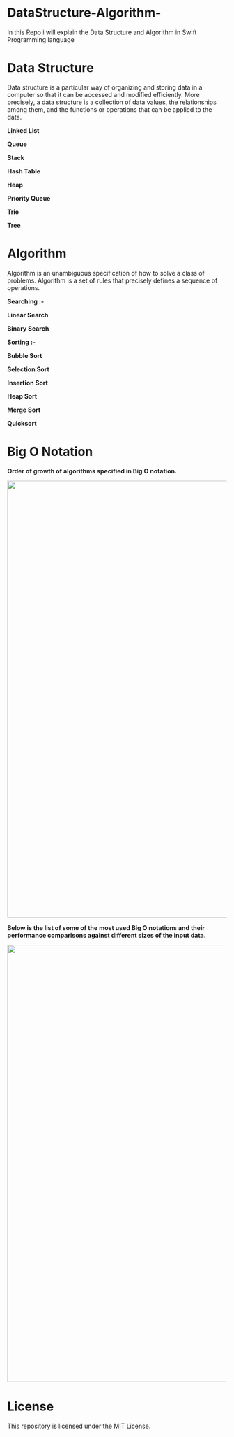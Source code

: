# DataStructure-Algorithm-
In this Repo i will explain the Data Structure and Algorithm in Swift Programming language

# Data Structure

Data structure is a particular way of organizing and storing data in a computer so that it can be accessed and modified efficiently. More precisely, a data structure is a collection of data values, the relationships among them, and the functions or operations that can be applied to the data.

**Linked List**

**Queue**

**Stack**

**Hash Table**

**Heap**

**Priority Queue**

**Trie**

**Tree**

# Algorithm

Algorithm is an unambiguous specification of how to solve a class of problems. Algorithm is a set of rules that precisely defines a sequence of operations.

**Searching :-**

**Linear Search**

**Binary Search**



**Sorting :-**


**Bubble Sort**

**Selection Sort**

**Insertion Sort**

**Heap Sort**

**Merge Sort**

**Quicksort**


# Big O Notation

**Order of growth of algorithms specified in Big O notation.**


<img src="https://github.com/baquer/DataStructure-Algorithm-Swift/blob/master/images/big.png"
width="1000">

**Below is the list of some of the most used Big O notations and their performance comparisons against different sizes of the input data.**

<img src="https://github.com/baquer/DataStructure-Algorithm-Swift/blob/master/images/table.jpg"
width="1000">

# License

This repository is licensed under the MIT License.
